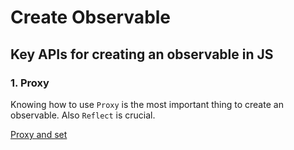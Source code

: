# Create Observable

## Key APIs for creating an observable in JS

### 1. Proxy

Knowing how to use `Proxy` is the most important thing to create an observable. Also `Reflect` is crucial.

[Proxy and set](https://developer.mozilla.org/en-US/docs/Web/JavaScript/Reference/Global_Objects/Proxy/Proxy/set)
